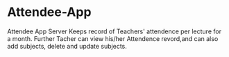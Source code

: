 # Attendee-App
Attendee App Server Keeps record of Teachers' attendence per lecture for a month. Further Tacher can view his/her Attendence revord,and can also add subjects, delete and update subjects.
